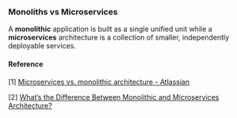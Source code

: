 ### Monoliths vs Microservices

A **monolithic** application is built as a single unified unit while a **microservices** architecture is a collection of smaller, independently deployable services.

#### Reference

[1] [Microservices vs. monolithic architecture - Atlassian](https://www.atlassian.com/microservices/microservices-architecture/microservices-vs-monolith)

[2] [What’s the Difference Between Monolithic and Microservices Architecture?](https://aws.amazon.com/compare/the-difference-between-monolithic-and-microservices-architecture/)